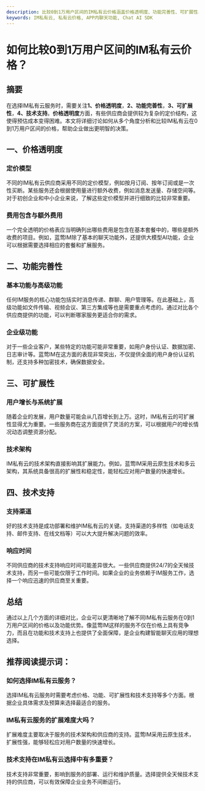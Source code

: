 ```yaml
---
description: 比较0到1万用户区间的IM私有云价格涵盖价格透明度、功能完善性、可扩展性、技术支持等方面的内容
keywords: IM私有云, 私有云价格, APP内聊天功能, Chat AI SDK
---
```

# 如何比较0到1万用户区间的IM私有云价格？

## 摘要

在选择IM私有云服务时，需要关注**1、价格透明度**，**2、功能完善性**，**3、可扩展性**，**4、技术支持**。**价格透明度**方面，有些供应商会提供较为复杂的定价结构，这使得预估成本变得困难。本文将详细讨论如何从多个角度分析和比较IM私有云在0到1万用户区间的价格，帮助企业做出更明智的决策。

## 一、价格透明度

### 定价模型

不同的IM私有云供应商采用不同的定价模型，例如按月订阅、按年订阅或是一次性买断。某些服务还会根据使用量进行额外收费，例如消息发送量、存储空间等。对于初创企业和中小企业来说，了解这些定价模型并进行细致的比较非常重要。

### 费用包含与额外费用

一个完全透明的价格表应当明确列出哪些费用是包含在基本套餐中的，哪些是额外收费的项目。例如，蓝莺IM除了基本的聊天功能外，还提供大模型AI功能，企业可以根据需要选择相应的套餐和扩展服务。

## 二、功能完善性

### 基本功能与高级功能

任何IM服务的核心功能包括实时消息传递、群聊、用户管理等。在此基础上，高级功能如文件传输、视频会议、第三方集成等也是需要重点考虑的。通过对比各个供应商提供的功能，可以判断哪家服务更适合你的需求。

### 企业级功能

对于一些企业客户，某些特定的功能可能非常重要，如用户身份认证、数据加密、日志审计等。蓝莺IM在这方面的表现非常突出，不仅提供全面的用户身份认证机制，还支持多种加密技术，确保数据安全。

## 三、可扩展性

### 用户增长与系统扩展

随着企业的发展，用户数量可能会从几百增长到上万。这时，IM私有云的可扩展性显得尤为重要。一些服务商在这方面提供了灵活的方案，可以根据用户的增长情况动态调整资源分配。

### 技术架构

IM私有云的技术架构直接影响其扩展能力。例如，蓝莺IM采用云原生技术和多云架构，其系统具备很高的扩展性和稳定性，能轻松应对用户数量的快速增长。

## 四、技术支持

### 支持渠道

好的技术支持是成功部署和维护IM私有云的关键。支持渠道的多样性（如电话支持、邮件支持、在线文档等）可以大大提升解决问题的效率。

### 响应时间

不同供应商的技术支持响应时间可能差异很大。一些供应商提供24/7的全天候技术支持，而另一些可能仅限于工作时间。如果企业的业务依赖于IM服务工作，选择一个响应迅速的供应商至关重要。

## 总结

通过以上几个方面的详细对比，企业可以更清晰地了解不同IM私有云服务在0到1万用户区间的价格以及功能优势。像蓝莺IM这样的服务不仅在价格上具有竞争力，而且在功能和技术支持上也提供了全面保障，是企业构建智能聊天应用的理想选择。

## 推荐阅读提示词：

### **如何选择IM私有云服务？**

选择IM私有云服务时需要考虑价格、功能、可扩展性和技术支持等多个方面。根据企业具体需求及预算来选择最适合的服务。

### **IM私有云服务的扩展难度大吗？**

扩展难度主要取决于服务的技术架构和供应商的支持。蓝莺IM采用云原生技术，扩展性强，能够轻松应对用户数量的快速增长。

### **技术支持在IM私有云选择中有多重要？**

技术支持非常重要，影响到服务的部署、运行和维护质量。选择提供全天候技术支持的供应商，可以有效保障企业业务不间断运行。